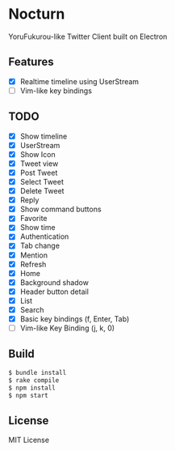 # Nocturn

YoruFukurou-like Twitter Client built on Electron

## Features
- [x] Realtime timeline using UserStream
- [ ] Vim-like key bindings

## TODO

- [x] Show timeline
- [x] UserStream
- [x] Show Icon
- [x] Tweet view
- [x] Post Tweet
- [x] Select Tweet
- [x] Delete Tweet
- [x] Reply
- [x] Show command buttons
- [x] Favorite
- [x] Show time
- [x] Authentication
- [x] Tab change
- [x] Mention
- [x] Refresh
- [x] Home
- [x] Background shadow
- [x] Header button detail
- [x] List
- [x] Search
- [x] Basic key bindings (f, Enter, Tab)
- [ ] Vim-like Key Binding (j, k, 0)

## Build

```bash
$ bundle install
$ rake compile
$ npm install
$ npm start
```

## License

MIT License
